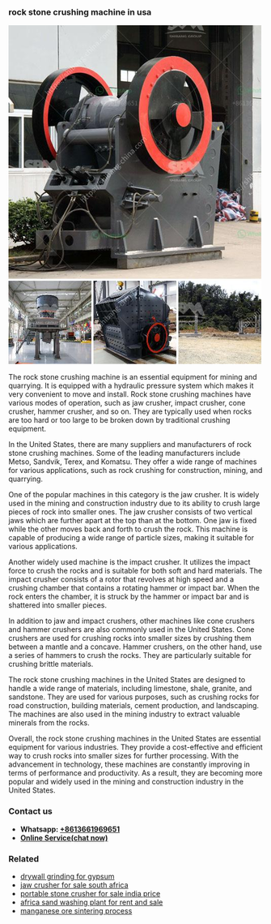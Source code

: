<h3>rock stone crushing machine in usa</h3><img src='1702950402.jpg' alt=''><p>The rock stone crushing machine is an essential equipment for mining and quarrying. It is equipped with a hydraulic pressure system which makes it very convenient to move and install. Rock stone crushing machines have various modes of operation, such as jaw crusher, impact crusher, cone crusher, hammer crusher, and so on. They are typically used when rocks are too hard or too large to be broken down by traditional crushing equipment.</p><p>In the United States, there are many suppliers and manufacturers of rock stone crushing machines. Some of the leading manufacturers include Metso, Sandvik, Terex, and Komatsu. They offer a wide range of machines for various applications, such as rock crushing for construction, mining, and quarrying.</p><p>One of the popular machines in this category is the jaw crusher. It is widely used in the mining and construction industry due to its ability to crush large pieces of rock into smaller ones. The jaw crusher consists of two vertical jaws which are further apart at the top than at the bottom. One jaw is fixed while the other moves back and forth to crush the rock. This machine is capable of producing a wide range of particle sizes, making it suitable for various applications.</p><p>Another widely used machine is the impact crusher. It utilizes the impact force to crush the rocks and is suitable for both soft and hard materials. The impact crusher consists of a rotor that revolves at high speed and a crushing chamber that contains a rotating hammer or impact bar. When the rock enters the chamber, it is struck by the hammer or impact bar and is shattered into smaller pieces.</p><p>In addition to jaw and impact crushers, other machines like cone crushers and hammer crushers are also commonly used in the United States. Cone crushers are used for crushing rocks into smaller sizes by crushing them between a mantle and a concave. Hammer crushers, on the other hand, use a series of hammers to crush the rocks. They are particularly suitable for crushing brittle materials.</p><p>The rock stone crushing machines in the United States are designed to handle a wide range of materials, including limestone, shale, granite, and sandstone. They are used for various purposes, such as crushing rocks for road construction, building materials, cement production, and landscaping. The machines are also used in the mining industry to extract valuable minerals from the rocks.</p><p>Overall, the rock stone crushing machines in the United States are essential equipment for various industries. They provide a cost-effective and efficient way to crush rocks into smaller sizes for further processing. With the advancement in technology, these machines are constantly improving in terms of performance and productivity. As a result, they are becoming more popular and widely used in the mining and construction industry in the United States.</p><h3>Contact us</h3><ul><li><strong>Whatsapp:&nbsp;<a href="https://wa.me/8613661969651">+8613661969651</a></strong></li><li><a href="https://swt.shibang-china.com/?git&amp;zhl&amp;rock stone crushing machine in usa"><strong>Online Service(chat now)</strong></a></li></ul><h3>Related</h3><ul><li><a href='drywall grinding for gypsum.md'>drywall grinding for gypsum</a></li><li><a href='jaw crusher for sale south africa.md'>jaw crusher for sale south africa</a></li><li><a href='portable stone crusher for sale india price.md'>portable stone crusher for sale india price</a></li><li><a href='africa sand washing plant for rent and sale.md'>africa sand washing plant for rent and sale</a></li><li><a href='manganese ore sintering process.md'>manganese ore sintering process</a></li></ul>